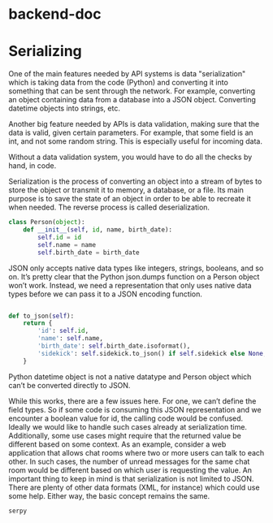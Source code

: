 # backend-doc

# Serializing
One of the main features needed by API systems is data "serialization" which is taking data from the code (Python) and converting it into something that can be sent through the network. For example, converting an object containing data from a database into a JSON object. Converting datetime objects into strings, etc.

Another big feature needed by APIs is data validation, making sure that the data is valid, given certain parameters. For example, that some field is an int, and not some random string. This is especially useful for incoming data.

Without a data validation system, you would have to do all the checks by hand, in code.

Serialization is the process of converting an object into a stream of bytes to store the object or transmit it to memory, a database, or a file. Its main purpose is to save the state of an object in order to be able to recreate it when needed. The reverse process is called deserialization.

```python
class Person(object):
    def __init__(self, id, name, birth_date):
        self.id = id
        self.name = name
        self.birth_date = birth_date
```

JSON only accepts native data types like integers, strings, booleans, and so on. It’s pretty clear that the Python json.dumps function on a Person object won’t work. Instead, we need a representation that only uses native data types before we can pass it to a JSON encoding function.

```python

def to_json(self):
    return {
        'id': self.id,
        'name': self.name,
        'birth_date': self.birth_date.isoformat(),
        'sidekick': self.sidekick.to_json() if self.sidekick else None,
    }
```
Python datetime object is not a native datatype and Person object which can’t be converted directly to JSON.


While this works, there are a few issues here. For one, we can’t define the field types. So if some code is consuming this JSON representation and we encounter a boolean value for id, the calling code would be confused. Ideally we would like to handle such cases already at serialization time. Additionally, some use cases might require that the returned value be different based on some context. As an example, consider a web application that allows chat rooms where two or more users can talk to each other. In such cases, the number of unread messages for the same chat room would be different based on which user is requesting the value.
An important thing to keep in mind is that serialization is not limited to JSON. There are plenty of other data formats (XML, for instance) which could use some help. Either way, the basic concept remains the same.

`serpy`
